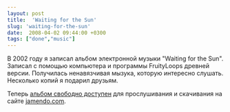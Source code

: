 ```yaml
---
layout: post
title:  'Waiting for the Sun'
slug: 'waiting-for-the-sun'
date:  2008-04-02 09:44:00 +0300
tags: ["done","music"]
---
```


В 2002 году я записал альбом электронной музыки "Waiting for the Sun". Записал с помощью компьютера и программы FruityLoops древней версии. Получилась ненавязчивая мызука, которую интересно слушать. Несколько копий я подарил друзьям.

Теперь [альбом свободно доступен](http://www.jamendo.com/en/album/21914) для прослушивания и скачивания на сайте [jamendo.com](http://www.jamendo.com/en/).


